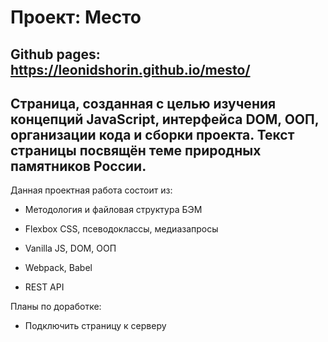# Проект: **Место**
Github pages: https://leonidshorin.github.io/mesto/
------
Страница, созданная с целью изучения концепций JavaScript, интерфейса DOM, ООП, организации кода и сборки проекта. Текст страницы посвящён теме природных памятников России.
------
Данная проектная работа состоит из: 

- Методология и файловая структура БЭМ

- Flexbox CSS, псеводоклассы, медиазапросы

- Vanilla JS, DOM, ООП

- Webpack, Babel

- REST API

  

Планы по доработке:

- Подключить страницу к серверу
